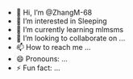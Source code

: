 - 👋 Hi, I’m @ZhangM-68
- 👀 I’m interested in Sleeping
- 🌱 I’m currently learning mlmsms
- 💞️ I’m looking to collaborate on ...
- 📫 How to reach me ...
- 😄 Pronouns: ...
- ⚡ Fun fact: ...

<!---
ZhangM-68/ZhangM-68 is a ✨ special ✨ repository because its `README.md` (this file) appears on your GitHub profile.
You can click the Preview link to take a look at your changes.
--->
